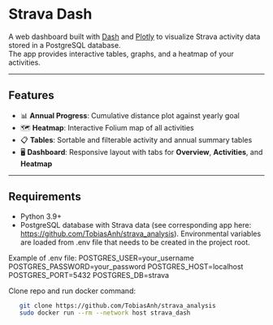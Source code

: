 # Strava Dash

A web dashboard built with [Dash](https://dash.plotly.com/) and [Plotly](https://plotly.com/python/) to visualize Strava activity data stored in a PostgreSQL database.  
The app provides interactive tables, graphs, and a heatmap of your activities.

---

## Features
- 📊 **Annual Progress**: Cumulative distance plot against yearly goal  
- 🗺️ **Heatmap**: Interactive Folium map of all activities  
- 📋 **Tables**: Sortable and filterable activity and annual summary tables  
- 🖥️ **Dashboard**: Responsive layout with tabs for **Overview**, **Activities**, and **Heatmap**

---

## Requirements
- Python 3.9+  
- PostgreSQL database with Strava data (see corresponding app here: https://github.com/TobiasAnh/strava_analysis). Environmental variables are loaded from .env file that needs to be created in the project root.

Example of .env file:
POSTGRES_USER=your_username
POSTGRES_PASSWORD=your_password
POSTGRES_HOST=localhost
POSTGRES_PORT=5432
POSTGRES_DB=strava


Clone repo and run docker command:
```bash
   git clone https://github.com/TobiasAnh/strava_analysis
   sudo docker run --rm --network host strava_dash
```
